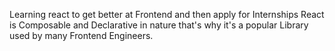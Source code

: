 Learning react to get better at Frontend and then apply for Internships
React is Composable and Declarative in nature that's why it's a popular Library used by many Frontend Engineers.
